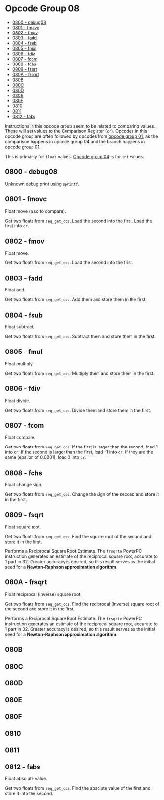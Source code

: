 # Opcode Group 08

- [0800 - debug08](#0800---debug08)
- [0801 - fmovc](#0801---fmovc)
- [0802 - fmov](#0802---fmov)
- [0803 - fadd](#0803---fadd)
- [0804 - fsub](#0804---fsub)
- [0805 - fmul](#0805---fmul)
- [0806 - fdiv](#0806---fdiv)
- [0807 - fcom](#0807---fcom)
- [0808 - fchs](#0808---fchs)
- [0809 - fsqrt](#0809---fsqrt)
- [080A - frsqrt](#080A---frsqrt])
- [080B](#080B)
- [080C](#080C)
- [080D](#080D)
- [080E](#080E)
- [080F](#080F)
- [0810](#0810)
- [0811](#0811)
- [0812 - fabs](#0812---fabs)

Instructions in this opcode group seem to be related to comparing values. These will set values to the Comparison Register (`cr`). Opcodes in this opcode group are often followed by opcodes from [opcode group 01](01.md), as the comparison happens in opcode group 04 and the branch happens in opcode group 01.

This is primarily for `float` values. [Opcode group 04](04.md) is for `int` values.

## 0800 - debug08

Unknown debug print using `sprintf`.

## 0801 - fmovc

Float move (also to compare).

Get two floats from `seq_get_ops`. Load the second into the first. Load the first into `cr`.

## 0802 - fmov

Float move.

Get two floats from `seq_get_ops`. Load the second into the first.

## 0803 - fadd

Float add.

Get two floats from `seq_get_ops`. Add them and store them in the first.

## 0804 - fsub

Float subtract.

Get two floats from `seq_get_ops`. Subtract them and store them in the first.

## 0805 - fmul

Float multiply.

Get two floats from `seq_get_ops`. Multiply them and store them in the first.

## 0806 - fdiv

Float divide.

Get two floats from `seq_get_ops`. Divide them and store them in the first.

## 0807 - fcom

Float compare.

Get two floats from `seq_get_ops`. If the first is larger than the second, load 1 into `cr`. If the second is larger than the first, load -1 into `cr`. If they are the same (epsilon of 0.0001), load 0 into `cr`.

## 0808 - fchs

Float change sign.

Get two floats from `seq_get_ops`. Change the sign of the second and store it in the first.

## 0809 - fsqrt

Float square root.

Get two floats from `seq_get_ops`. Find the square root of the second and store it in the first.

Performs a Reciprocal Square Root Estimate. The `frsqrte` PowerPC instruction generates an estimate of the reciprocal square root, accurate to 1 part in 32. Greater accuracy is desired, so this result serves  as  the  initial  seed  for  a  **Newton-Raphson approximation algorithm**.

## 080A - frsqrt

Float reciprocal (inverse) square root.

Get two floats from `seq_get_ops`. Find the reciprocal (inverse) square root of the second and store it in the first.

Performs a Reciprocal Square Root Estimate. The `frsqrte` PowerPC instruction generates an estimate of the reciprocal square root, accurate to 1 part in 32. Greater accuracy is desired, so this result serves  as  the  initial  seed  for  a  **Newton-Raphson approximation algorithm**.

## 080B

## 080C

## 080D

## 080E

## 080F

## 0810

## 0811

## 0812 - fabs

Float absolute value.

Get two floats from `seq_get_ops`. Find the absolute value of the first and store it into the second.
